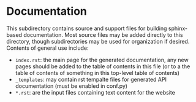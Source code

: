 # Documentation
This subdirectory contains source and support files for building sphinx-based documentation.
Most source files may be added directly to this directory, though subdirectories may be used for organization if desired.
Contents of general use include:
  - `index.rst`: the main page for the generated documentation, any new pages should be added to the table of contents in this file (or to a the table of contents of something in this top-level table of contents)
  - `_templates`: may contain rst tempalte files for generated API documentation (must be enabled in conf.py)
  - `*.rst`: are the input files containing text content for the website
